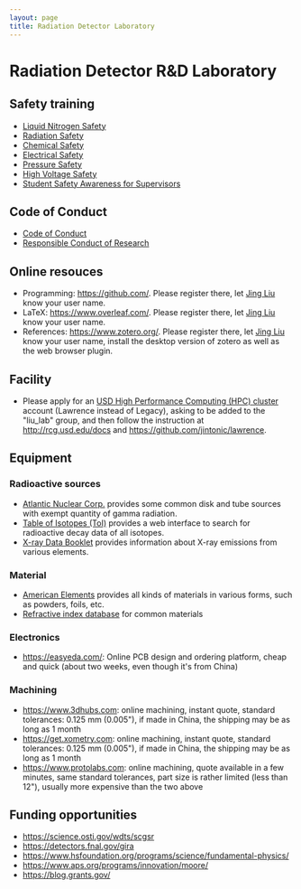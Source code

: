 ```yaml
---
layout: page
title: Radiation Detector Laboratory
---
```


# Radiation Detector R&D Laboratory

## Safety training

- [Liquid Nitrogen Safety](https://ehs.research.uiowa.edu/liquid-nitrogen-handling)
- [Radiation Safety](https://drive.google.com/file/d/1Vo_uD6xi9-1tCqzBISKNUU9Ia7hVQ6Ii/view?usp=sharing)
- [Chemical Safety](https://www-training.llnl.gov/training/hc/HS4240-W/)
- [Electrical Safety](https://www-training.llnl.gov/training/hc/HS5220/index.html)
- [Pressure Safety](https://www-training.llnl.gov/training/hc/HS5030/index.html)
- [High Voltage Safety](https://www-training.llnl.gov/training/hc/HS5230-W/index.html)
- [Student Safety Awareness for Supervisors](https://www-training.llnl.gov/training/hc/HS0075/index.html)

## Code of Conduct

- [Code of Conduct](http://www.china-embassy.org/eng/zmzlljs/t84229.htm)
- [Responsible Conduct of Research](https://www.usd.edu/research/responsible-conduct-of-research)

## Online resouces

- Programming: <https://github.com/>. Please register there, let [Jing Liu](/research/group) know your user name.
- LaTeX: <https://www.overleaf.com/>. Please register there, let [Jing Liu](/research/group) know your user name.
- References: <https://www.zotero.org/>. Please register there, let [Jing Liu](/research/group) know your user name, install the desktop version of zotero as well as the web browser plugin.

## Facility

- Please apply for an [USD High Performance Computing (HPC) cluster](https://www.usd.edu/technology/research/high-performance-computing) account (Lawrence instead of Legacy), asking to be added to the "liu_lab" group, and then follow the instruction at <http://rcg.usd.edu/docs> and <https://github.com/jintonic/lawrence>.

## Equipment

### Radioactive sources
- [Atlantic Nuclear Corp.](https://www.atnuke.com/nuclear/sources.htm) provides some common disk and tube sources with exempt quantity of gamma radiation.
- [Table of Isotopes (ToI)](http://nucleardata.nuclear.lu.se/toi/index.asp) provides a web interface to search for radioactive decay data of all isotopes.
- [X-ray Data Booklet](https://xdb.lbl.gov) provides information about X-ray emissions from various elements.

### Material
- [American Elements](https://www.americanelements.com) provides all kinds of materials in various forms, such as powders, foils, etc.
- [Refractive index database](https://refractiveindex.info/) for common materials

### Electronics
- <https://easyeda.com/>: Online PCB design and ordering platform, cheap and quick (about two weeks, even though it's from China)

### Machining
- <https://www.3dhubs.com>: online machining, instant quote, standard tolerances: 0.125 mm (0.005"), if made in China, the shipping may be as long as 1 month
- <https://get.xometry.com>: online machining, instant quote, standard tolerances: 0.125 mm (0.005"), if made in China, the shipping may be as long as 1 month
- <https://www.protolabs.com>: online machining, quote available in a few minutes, same standard tolerances, part size is rather limited (less than 12"), usually more expensive than the two above

## Funding opportunities

- <https://science.osti.gov/wdts/scgsr>
- <https://detectors.fnal.gov/gira>
- <https://www.hsfoundation.org/programs/science/fundamental-physics/>
- <https://www.aps.org/programs/innovation/moore/>
- <https://blog.grants.gov/>
